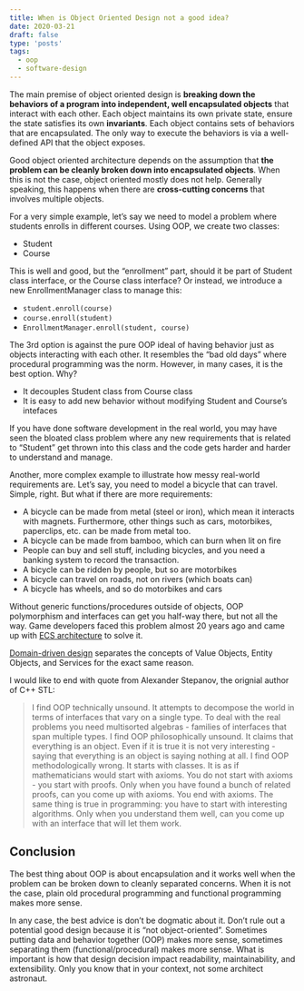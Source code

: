 ```yaml
---
title: When is Object Oriented Design not a good idea?
date: 2020-03-21
draft: false
type: 'posts'
tags:
  - oop
  - software-design
---
```


The main premise of object oriented design is **breaking down the behaviors of a program into independent, well encapsulated objects** that interact with each other. Each object maintains its own private state, ensure the state satisfies its own **invariants**. Each object contains sets of behaviors that are encapsulated. The only way to execute the behaviors is via a well-defined API that the object exposes.

Good object oriented architecture depends on the assumption that **the problem can be cleanly broken down into encapsulated objects**. When this is not the case, object oriented mostly does not help. Generally speaking, this happens when there are **cross-cutting concerns** that involves multiple objects.

For a very simple example, let’s say we need to model a problem where students enrolls in different courses. Using OOP, we create two classes:

- Student
- Course

This is well and good, but the “enrollment” part, should it be part of Student class interface, or the Course class interface? Or instead, we introduce a new EnrollmentManager class to manage this:

- `student.enroll(course)`
- `course.enroll(student)`
- `EnrollmentManager.enroll(student, course)`

The 3rd option is against the pure OOP ideal of having behavior just as objects interacting with each other. It resembles the “bad old days” where procedural programming was the norm. However, in many cases, it is the best option. Why?

- It decouples Student class from Course class
- It is easy to add new behavior without modifying Student and Course’s intefaces

If you have done software development in the real world, you may have seen the bloated class problem where any new requirements that is related to “Student” get thrown into this class and the code gets harder and harder to understand and manage.

Another, more complex example to illustrate how messy real-world requirements are. Let’s say, you need to model a bicycle that can travel. Simple, right. But what if there are more requirements:

- A bicycle can be made from metal (steel or iron), which mean it interacts with magnets. Furthermore, other things such as cars, motorbikes, paperclips, etc. can be made from metal too.
- A bicycle can be made from bamboo, which can burn when lit on fire
- People can buy and sell stuff, including bicycles, and you need a banking system to record the transaction.
- A bicycle can be ridden by people, but so are motorbikes
- A bicycle can travel on roads, not on rivers (which boats can)
- A bicycle has wheels, and so do motorbikes and cars

Without generic functions/procedures outside of objects, OOP polymorphism and interfaces can get you half-way there, but not all the way. Game developers faced this problem almost 20 years ago and came up with [ECS architecture](https://en.wikipedia.org/wiki/Entity_component_system "en.wikipedia.org") to solve it.

[Domain-driven design](https://en.wikipedia.org/wiki/Domain-driven_design "en.wikipedia.org") separates the concepts of Value Objects, Entity Objects, and Services for the exact same reason.

I would like to end with quote from Alexander Stepanov, the orignial author of C++ STL:

> I find OOP technically unsound. It attempts to decompose the world in terms of interfaces that vary on a single type. To deal with the real problems you need multisorted algebras - families of interfaces that span multiple types. I find OOP philosophically unsound. It claims that everything is an object. Even if it is true it is not very interesting - saying that everything is an object is saying nothing at all. I find OOP methodologically wrong. It starts with classes. It is as if mathematicians would start with axioms. You do not start with axioms - you start with proofs. Only when you have found a bunch of related proofs, can you come up with axioms. You end with axioms. The same thing is true in programming: you have to start with interesting algorithms. Only when you understand them well, can you come up with an interface that will let them work.

## Conclusion

The best thing about OOP is about encapsulation and it works well when the problem can be broken down to cleanly separated concerns. When it is not the case, plain old procedural programming and functional programming makes more sense.

In any case, the best advice is don’t be dogmatic about it. Don’t rule out a potential good design because it is “not object-oriented”. Sometimes putting data and behavior together (OOP) makes more sense, sometimes separating them (functional/procedural) makes more sense. What is important is how that design decision impact readability, maintainability, and extensibility. Only you know that in your context, not some architect astronaut.